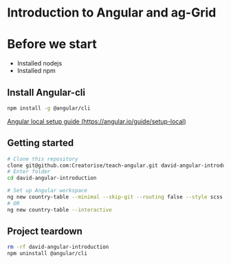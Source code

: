 # Introduction to Angular and ag-Grid

# Before we start

-   Installed nodejs
-   Installed npm

## Install Angular-cli

```sh
npm install -g @angular/cli
```

[Angular local setup guide (https://angular.io/guide/setup-local)](https://angular.io/guide/setup-local)

## Getting started

```sh
# Clone this repository
clone git@github.com:Creatorise/teach-angular.git david-angular-introduction
# Enter folder
cd david-angular-introduction
```

```sh
# Set up Angular workspace
ng new country-table --minimal --skip-git --routing false --style scss
# OR
ng new country-table --interactive
```

## Project teardown

```sh
rm -rf david-angular-introduction
npm uninstall @angular/cli
```
